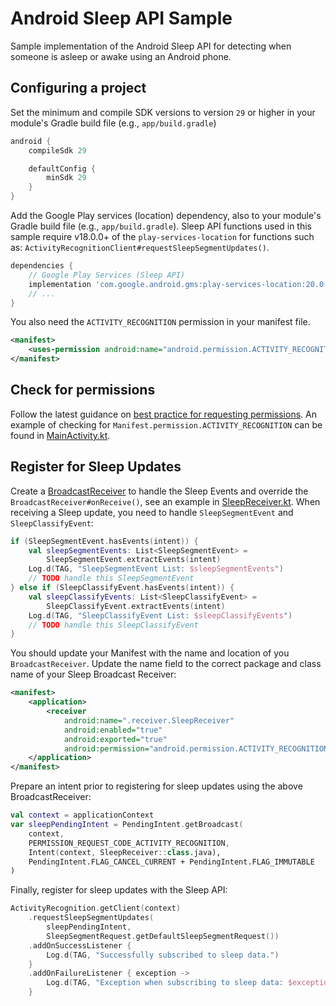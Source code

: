 # Android Sleep API Sample
Sample implementation of the Android Sleep API for detecting when someone is asleep or awake using an Android phone.

## Configuring a project

Set the minimum and compile SDK versions to version `29` or higher in your module's Gradle build file (e.g., `app/build.gradle`)

```groovy
android {
    compileSdk 29

    defaultConfig {
        minSdk 29
    }
}
```

Add the Google Play services (location) dependency, also to your module's Gradle build file (e.g., `app/build.gradle`). Sleep API functions used in this sample require v18.0.0+ of the `play-services-location` for functions such as: `ActivityRecognitionClient#requestSleepSegmentUpdates()`.

```groovy
dependencies {
    // Google Play Services (Sleep API)
    implementation 'com.google.android.gms:play-services-location:20.0.0'
    // ...
}
```

You also need the `ACTIVITY_RECOGNITION` permission in your manifest file.

```xml
<manifest>
    <uses-permission android:name="android.permission.ACTIVITY_RECOGNITION" />
</manifest>
```

## Check for permissions

Follow the latest guidance on [best practice for requesting permissions](https://developer.android.com/training/permissions/requesting#request-permission). An example of checking for `Manifest.permission.ACTIVITY_RECOGNITION` can be found in [MainActivity.kt](app/src/main/java/caffeinatedandroid/androidsleepapi/MainActivity.kt).

## Register for Sleep Updates

Create a [BroadcastReceiver](https://developer.android.com/reference/android/content/BroadcastReceiver) to handle the Sleep Events and override the `BroadcastReceiver#onReceive()`, see an example in [SleepReceiver.kt](app/src/main/java/caffeinatedandroid/androidsleepapi/receiver/SleepReceiver.kt). When receiving a Sleep update, you need to handle `SleepSegmentEvent` and `SleepClassifyEvent`:

```kotlin
if (SleepSegmentEvent.hasEvents(intent)) {
    val sleepSegmentEvents: List<SleepSegmentEvent> =
        SleepSegmentEvent.extractEvents(intent)
    Log.d(TAG, "SleepSegmentEvent List: $sleepSegmentEvents")
    // TODO handle this SleepSegmentEvent
} else if (SleepClassifyEvent.hasEvents(intent)) {
    val sleepClassifyEvents: List<SleepClassifyEvent> =
        SleepClassifyEvent.extractEvents(intent)
    Log.d(TAG, "SleepClassifyEvent List: $sleepClassifyEvents")
    // TODO handle this SleepClassifyEvent
}
```

You should update your Manifest with the name and location of you `BroadcastReceiver`. Update the name field to the correct package and class name of your Sleep Broadcast Receiver:

```xml
<manifest>
    <application>
        <receiver
            android:name=".receiver.SleepReceiver"
            android:enabled="true"
            android:exported="true"
            android:permission="android.permission.ACTIVITY_RECOGNITION" />
    </application>
</manifest>
```

Prepare an intent prior to registering for sleep updates using the above BroadcastReceiver:

```kotlin
val context = applicationContext
var sleepPendingIntent = PendingIntent.getBroadcast(
    context,
    PERMISSION_REQUEST_CODE_ACTIVITY_RECOGNITION,
    Intent(context, SleepReceiver::class.java),
    PendingIntent.FLAG_CANCEL_CURRENT + PendingIntent.FLAG_IMMUTABLE
)
```

Finally, register for sleep updates with the Sleep API:

```kotlin
ActivityRecognition.getClient(context)
    .requestSleepSegmentUpdates(
        sleepPendingIntent,
        SleepSegmentRequest.getDefaultSleepSegmentRequest())
    .addOnSuccessListener {
        Log.d(TAG, "Successfully subscribed to sleep data.")
    }
    .addOnFailureListener { exception ->
        Log.d(TAG, "Exception when subscribing to sleep data: $exception")
    }
```
